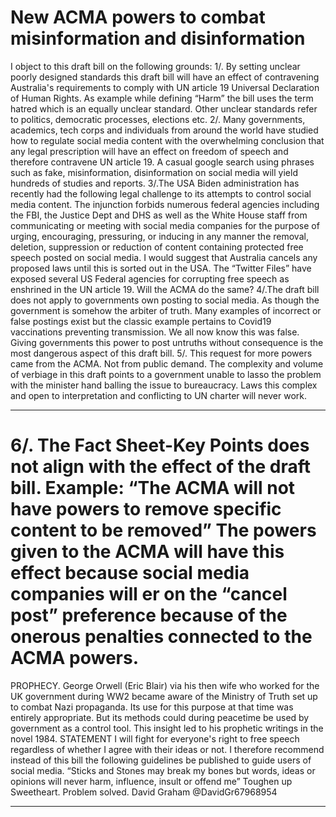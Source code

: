 # New ACMA powers to combat misinformation and disinformation
 I object to this draft bill on the following grounds:
 1/. By setting unclear poorly designed standards this draft bill will have an effect of contravening Australia's requirements to comply with UN article 19 Universal Declaration of Human Rights. As example while defining “Harm” the bill uses the term hatred which is an equally unclear standard. Other unclear standards refer to politics, democratic processes, elections etc.
 2/. Many governments, academics, tech corps and individuals from around the world have studied how to regulate social media content with the overwhelming conclusion that any legal prescription will have an effect on freedom of speech and therefore contravene UN article 19. A casual google search using phrases such as fake, misinformation, disinformation on social media will yield hundreds of studies and reports.
 3/.The USA Biden administration has recently had the following legal challenge to its attempts to control social media content. The injunction forbids numerous federal agencies including the FBI, the Justice Dept and DHS as well as the White House staff from communicating or meeting with social media companies for the purpose of urging, encouraging, pressuring, or inducing in any manner the removal, deletion, suppression or reduction of content containing protected free speech posted on social media. I would suggest that Australia cancels any proposed laws until this is sorted out in the USA. The “Twitter Files” have exposed several US Federal agencies for corrupting free speech as enshrined in the UN article 19. Will the ACMA do the same?
 4/.The draft bill does not apply to governments own posting to social media. As though the government is somehow the arbiter of truth. Many examples of incorrect or false postings exist but the classic example pertains to Covid19 vaccinations preventing transmission. We all now know this was false. Giving governments this power to post untruths without consequence is the most dangerous aspect of this draft bill.
 5/. This request for more powers came from the ACMA. Not from public demand. The complexity and volume of verbiage in this draft points to a government unable to lasso the problem with the minister hand balling the issue to bureaucracy. Laws this complex and open to interpretation and conflicting to UN charter will never work.


-----

# 6/. The Fact Sheet-Key Points does not align with the effect of the draft bill. Example: “The ACMA will not have powers to remove specific content to be removed” The powers given to the ACMA will have this effect because social media companies will er on the “cancel post” preference because of the onerous penalties connected to the ACMA powers.
 PROPHECY. George Orwell (Eric Blair) via his then wife who worked for the UK government during WW2 became aware of the Ministry of Truth set up to combat Nazi propaganda. Its use for this purpose at that time was entirely appropriate. But its methods could during peacetime be used by government as a control tool. This insight led to his prophetic writings in the novel 1984.
 STATEMENT
 I will fight for everyone's right to free speech regardless of whether I agree with their ideas or not. I therefore recommend instead of this bill the following guidelines be published to guide users of social media.
 “Sticks and Stones may break my bones but words, ideas or opinions will never harm, influence, insult or offend me”
 Toughen up Sweetheart.
 Problem solved.
 David Graham @DavidGr67968954


-----

